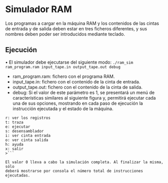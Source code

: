 # Simulador RAM

Los programas a cargar en la máquina RAM y los contenidos de las cintas de entrada
y de salida deben estar en tres ficheros diferentes, y sus nombres deben poder ser
introducidos mediante teclado.

## Ejecución

• El simulador debe ejecutarse del siguiente modo:
```./ram_sim ram_program.ram input_tape.in output_tape.out debug```

- ram_program.ram: fichero con el programa RAM.
- input_tape.in: fichero con el contenido de la cinta de entrada.
- output_tape.out: fichero con el contenido de la cinta de salida.
- debug: Si el valor de este parámetro es 1, se presentará un menú de
características similares al siguiente figura y, permitirá ejecutar cada una
de sus opciones, mostrando en cada paso de ejecución la instrucción
ejecutada y el estado de la máquina.

```>h
r: ver los registros
t: traza
e: ejecutar
s: desensamblador
i: ver cinta entrada
o: ver cinta salida
h: ayuda
x: salir
>```

El valor 0 lleva a cabo la simulación completa. Al finalizar la misma, sólo
deberá mostrarse por consola el número total de instrucciones ejecutadas.